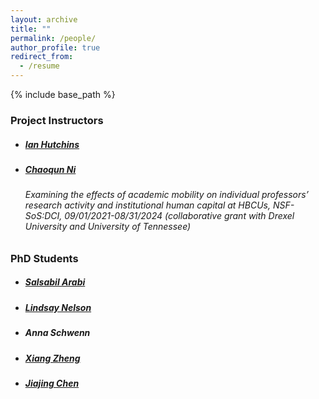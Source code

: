 ```yaml
---
layout: archive
title: ""
permalink: /people/
author_profile: true
redirect_from:
  - /resume
---
```


{% include base_path %}

### Project Instructors
* ##### [Ian Hutchins](https://hutchinslab.github.io/)

* ##### [Chaoqun Ni](https://chaoqunni.github.io/)

  ###### Examining the effects of academic mobility on individual professors’ research activity and institutional human capital at HBCUs, NSF-SoS:DCI, 09/01/2021-08/31/2024 (collaborative grant with Drexel University and University of Tennessee)



### PhD Students

* ##### [Salsabil Arabi](https://ischool.wisc.edu/blog/staff/arabi-salsabil/)

* ##### [Lindsay Nelson](https://masters.bact.wisc.edu/staff/wilson-lindsay/)

* ##### Anna Schwenn

* ##### [Xiang Zheng](https://ischool.wisc.edu/blog/staff/zheng-xiang/)

* ##### [Jiajing Chen](https://ischool.wisc.edu/blog/staff/chen-jiajing/)

